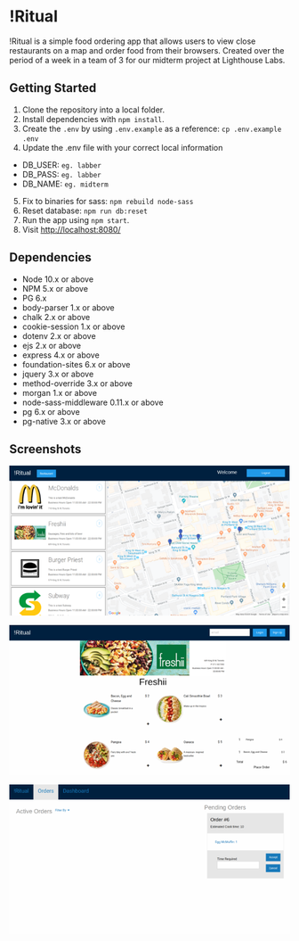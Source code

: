 # !Ritual

!Ritual is a simple food ordering app that allows users to view close restaurants on a map and order food from their browsers. Created over the period of a week in a team of 3 for our midterm project at Lighthouse Labs.

## Getting Started

1. Clone the repository into a local folder.
2. Install dependencies with `npm install`.
3. Create the `.env` by using `.env.example` as a reference: `cp .env.example .env`
4. Update the .env file with your correct local information

- DB_USER: `eg. labber`
- DB_PASS: `eg. labber`
- DB_NAME: `eg. midterm`

5. Fix to binaries for sass: `npm rebuild node-sass`
6. Reset database: `npm run db:reset`
7. Run the app using `npm start`.
8. Visit <http://localhost:8080/>

## Dependencies

- Node 10.x or above
- NPM 5.x or above
- PG 6.x
- body-parser 1.x or above
- chalk 2.x or above
- cookie-session 1.x or above
- dotenv 2.x or above
- ejs 2.x or above
- express 4.x or above
- foundation-sites 6.x or above
- jquery 3.x or above
- method-override 3.x or above
- morgan 1.x or above
- node-sass-middleware 0.11.x or above
- pg 6.x or above
- pg-native 3.x or above

## Screenshots

!["!Ritual home page"](https://github.com/sbentley2019/LHL-midterm/blob/master/public/docs/!Ritual-home-page.png?raw=true)

!["!Ritual restaurant user page"](https://github.com/sbentley2019/LHL-midterm/blob/master/public/docs/!Ritual-restaurant-page.png?raw=true)

!["!Ritual restaurant side page"](https://github.com/sbentley2019/LHL-midterm/blob/master/public/docs/!Ritual-restaurant-side-page.png?raw=true)
